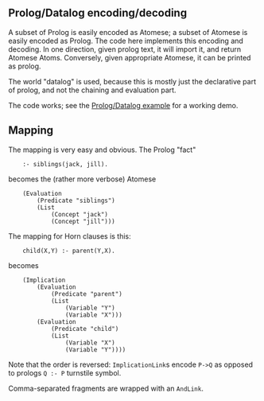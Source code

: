 
Prolog/Datalog encoding/decoding
--------------------------------
A subset of Prolog is easily encoded as Atomese; a subset of Atomese
is easily encoded as Prolog. The code here implements this encoding
and decoding. In one direction, given prolog text, it will import it,
and return Atomese Atoms. Conversely, given appropriate Atomese, it
can be printed as prolog.

The world "datalog" is used, because this is mostly just the declarative
part of prolog, and not the chaining and evaluation part.

The code works; see the
[Prolog/Datalog example](../../../examples/foreign/prolog-datalog.scm)
for a working demo.

Mapping
-------
The mapping is very easy and obvious. The Prolog "fact"
```
    :- siblings(jack, jill).
```
becomes the (rather more verbose) Atomese
```
    (Evaluation
        (Predicate "siblings")
        (List
            (Concept "jack")
            (Concept "jill")))
```
The mapping for Horn clauses is this:
```
    child(X,Y) :- parent(Y,X).
```
becomes
```
    (Implication
        (Evaluation
            (Predicate "parent")
            (List
                (Variable "Y")
                (Variable "X")))
        (Evaluation
            (Predicate "child")
            (List
                (Variable "X")
                (Variable "Y"))))
```
Note that the order is reversed: `ImplicationLink`s encode `P->Q` as
opposed to prologs `Q :- P` turnstile symbol.

Comma-separated fragments are wrapped with an `AndLink`.
